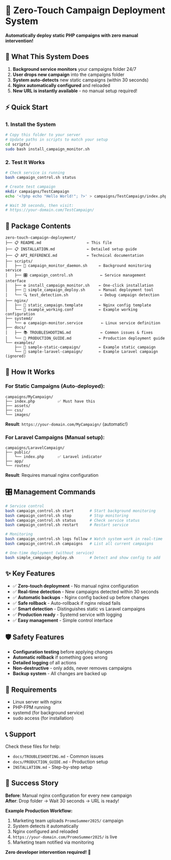 # 🚀 Zero-Touch Campaign Deployment System

**Automatically deploy static PHP campaigns with zero manual intervention!**

## 🎯 What This System Does

1. **Background service monitors** your campaigns folder 24/7
2. **User drops new campaign** into the campaigns folder
3. **System auto-detects** new static campaigns (within 30 seconds)
4. **Nginx automatically configured** and reloaded
5. **New URL is instantly available** - no manual setup required!

## ⚡ Quick Start

### 1. Install the System
```bash
# Copy this folder to your server
# Update paths in scripts to match your setup
cd scripts/
sudo bash install_campaign_monitor.sh
```

### 2. Test It Works
```bash
# Check service is running
bash campaign_control.sh status

# Create test campaign
mkdir campaigns/TestCampaign
echo '<?php echo "Hello World!"; ?>' > campaigns/TestCampaign/index.php

# Wait 30 seconds, then visit:
# https://your-domain.com/TestCampaign/
```

## 📁 Package Contents

```
zero-touch-campaign-deployment/
├── 📋 README.md                    ← This file
├── 📋 INSTALLATION.md              ← Detailed setup guide
├── 📋 API_REFERENCE.md             ← Technical documentation
├── scripts/
│   ├── 🤖 campaign_monitor_daemon.sh     ← Background monitoring service
│   ├── 🎛️ campaign_control.sh            ← Service management interface
│   ├── ⚙️ install_campaign_monitor.sh    ← One-click installation
│   ├── 🚀 simple_campaign_deploy.sh      ← Manual deployment tool
│   └── 🔍 test_detection.sh              ← Debug campaign detection
├── nginx/
│   ├── 📝 static_campaign.template       ← Nginx config template  
│   └── 📄 example_working.conf           ← Example working configuration
├── systemd/
│   └── ⚙️ campaign-monitor.service        ← Linux service definition
├── docs/
│   ├── 📚 TROUBLESHOOTING.md             ← Common issues & fixes
│   └── 🎯 PRODUCTION_GUIDE.md            ← Production deployment guide
└── examples/
    ├── 📂 sample-static-campaign/        ← Example static campaign
    └── 📂 sample-laravel-campaign/       ← Example Laravel campaign (ignored)
```

## 🎯 How It Works

### For Static Campaigns (Auto-deployed):
```
campaigns/MyCampaign/
├── index.php          ✅ Must have this
├── assets/
├── css/
└── images/
```
**Result**: `https://your-domain.com/MyCampaign/` (automatic!)

### For Laravel Campaigns (Manual setup):
```
campaigns/LaravelCampaign/
├── public/
│   └── index.php      ✅ Laravel indicator
├── app/
└── routes/
```
**Result**: Requires manual nginx configuration

## 🎛️ Management Commands

```bash
# Service control
bash campaign_control.sh start       # Start background monitoring
bash campaign_control.sh stop        # Stop monitoring
bash campaign_control.sh status      # Check service status
bash campaign_control.sh restart     # Restart service

# Monitoring
bash campaign_control.sh logs follow # Watch system work in real-time
bash campaign_control.sh campaigns   # List all current campaigns

# One-time deployment (without service)
bash simple_campaign_deploy.sh       # Detect and show config to add
```

## ✨ Key Features

- ✅ **Zero-touch deployment** - No manual nginx configuration
- ✅ **Real-time detection** - New campaigns detected within 30 seconds  
- ✅ **Automatic backups** - Nginx config backed up before changes
- ✅ **Safe rollback** - Auto-rollback if nginx reload fails
- ✅ **Smart detection** - Distinguishes static vs Laravel campaigns
- ✅ **Production ready** - Systemd service with logging
- ✅ **Easy management** - Simple control interface

## 🛡️ Safety Features

- **Configuration testing** before applying changes
- **Automatic rollback** if something goes wrong  
- **Detailed logging** of all actions
- **Non-destructive** - only adds, never removes campaigns
- **Backup system** - All changes are backed up

## 🚨 Requirements

- Linux server with nginx
- PHP-FPM running
- systemd (for background service)
- sudo access (for installation)

## 📞 Support

Check these files for help:
- `docs/TROUBLESHOOTING.md` - Common issues
- `docs/PRODUCTION_GUIDE.md` - Production setup
- `INSTALLATION.md` - Step-by-step setup

## 🎉 Success Story

**Before**: Manual nginx configuration for every new campaign  
**After**: Drop folder → Wait 30 seconds → URL is ready! 

**Example Production Workflow:**
1. Marketing team uploads `PromoSummer2025/` campaign
2. System detects it automatically  
3. Nginx configured and reloaded
4. `https://your-domain.com/PromoSummer2025/` is live
5. Marketing team notified via monitoring

**Zero developer intervention required!** 🚀